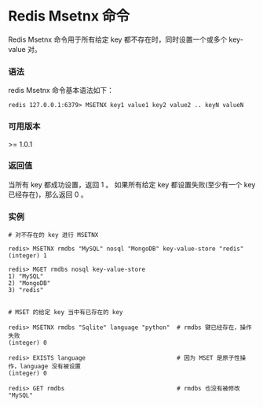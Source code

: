 # Redis Msetnx 命令

Redis Msetnx 命令用于所有给定 key 都不存在时，同时设置一个或多个 key-value 对。

### 语法

redis Msetnx 命令基本语法如下：

```
redis 127.0.0.1:6379> MSETNX key1 value1 key2 value2 .. keyN valueN 
```

### 可用版本

\>= 1.0.1

### 返回值

当所有 key 都成功设置，返回 1 。 如果所有给定 key 都设置失败(至少有一个 key 已经存在)，那么返回 0 。

### 实例

```
# 对不存在的 key 进行 MSETNX

redis> MSETNX rmdbs "MySQL" nosql "MongoDB" key-value-store "redis"
(integer) 1

redis> MGET rmdbs nosql key-value-store
1) "MySQL"
2) "MongoDB"
3) "redis"


# MSET 的给定 key 当中有已存在的 key

redis> MSETNX rmdbs "Sqlite" language "python"  # rmdbs 键已经存在，操作失败
(integer) 0

redis> EXISTS language                          # 因为 MSET 是原子性操作，language 没有被设置
(integer) 0

redis> GET rmdbs                                # rmdbs 也没有被修改
"MySQL"
```